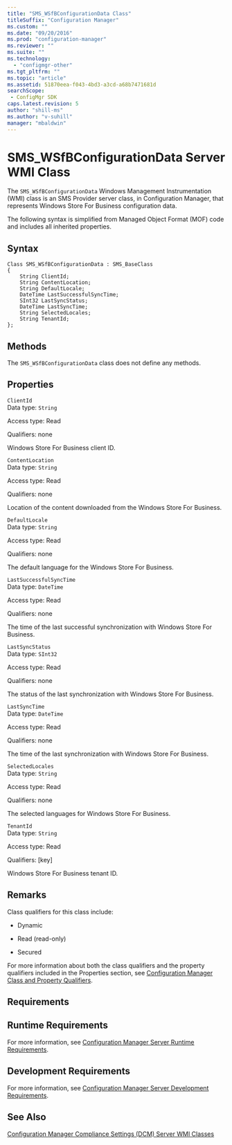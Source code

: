 ```yaml
---
title: "SMS_WSfBConfigurationData Class"
titleSuffix: "Configuration Manager"
ms.custom: ""
ms.date: "09/20/2016"
ms.prod: "configuration-manager"
ms.reviewer: ""
ms.suite: ""
ms.technology:
  - "configmgr-other"
ms.tgt_pltfrm: ""
ms.topic: "article"
ms.assetid: 51870eea-f043-4bd3-a3cd-a68b7471681dsearchScope: - ConfigMgr SDK
caps.latest.revision: 5
author: "shill-ms"
ms.author: "v-suhill"
manager: "mbaldwin"
---
```

# SMS_WSfBConfigurationData Server WMI Class
The `SMS_WSfBConfigurationData` Windows Management Instrumentation (WMI) class is an SMS Provider server class, in Configuration Manager, that represents Windows Store For Business configuration data.  

 The following syntax is simplified from Managed Object Format (MOF) code and includes all inherited properties.  

## Syntax  

```  
Class SMS_WSfBConfigurationData : SMS_BaseClass  
{  
    String ClientId;  
    String ContentLocation;  
    String DefaultLocale;  
    DateTime LastSuccessfulSyncTime;  
    SInt32 LastSyncStatus;  
    DateTime LastSyncTime;  
    String SelectedLocales;  
    String TenantId;  
};  

```  

## Methods  
 The `SMS_WSfBConfigurationData` class does not define any methods.  

## Properties  
 `ClientId`  
 Data type: `String`  

 Access type: Read  

 Qualifiers: none  

 Windows Store For Business client ID.  

 `ContentLocation`  
 Data type: `String`  

 Access type: Read  

 Qualifiers: none  

 Location of the content downloaded from the Windows Store For Business.  

 `DefaultLocale`  
 Data type: `String`  

 Access type: Read  

 Qualifiers: none  

 The default language for the Windows Store For Business.  

 `LastSuccessfulSyncTime`  
 Data type: `DateTime`  

 Access type: Read  

 Qualifiers: none  

 The time of the last successful synchronization with Windows Store For Business.  

 `LastSyncStatus`  
 Data type: `SInt32`  

 Access type: Read  

 Qualifiers: none  

 The status of the last synchronization with Windows Store For Business.  

 `LastSyncTime`  
 Data type: `DateTime`  

 Access type: Read  

 Qualifiers: none  

 The time of the last synchronization with Windows Store For Business.  

 `SelectedLocales`  
 Data type: `String`  

 Access type: Read  

 Qualifiers: none  

 The selected languages for Windows Store For Business.  

 `TenantId`  
 Data type: `String`  

 Access type: Read  

 Qualifiers: [key]  

 Windows Store For Business tenant ID.  

## Remarks  
 Class qualifiers for this class include:  

-   Dynamic  

-   Read (read-only)  

-   Secured  

 For more information about both the class qualifiers and the property qualifiers included in the Properties section, see [Configuration Manager Class and Property Qualifiers](../../../develop/reference/misc/class-and-property-qualifiers.md).  

## Requirements  

## Runtime Requirements  
 For more information, see [Configuration Manager Server Runtime Requirements](../../../develop/core/reqs/server-runtime-requirements.md).  

## Development Requirements  
 For more information, see [Configuration Manager Server Development Requirements](../../../develop/core/reqs/server-development-requirements.md).  

## See Also  
 [Configuration Manager Compliance Settings (DCM) Server WMI Classes](../../../develop/reference/compliance/compliance-settings-dcm-server-wmi-classes.md)
